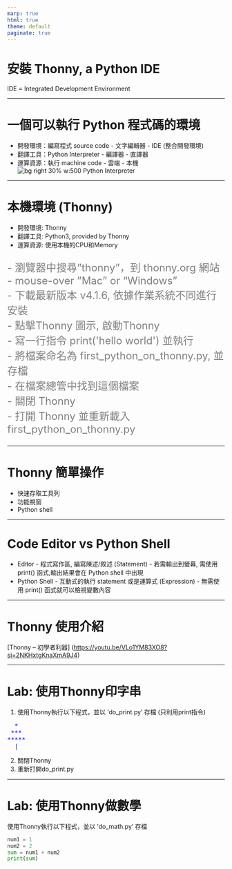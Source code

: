 ```yaml
---
marp: true
html: true
theme: default
paginate: true
---
```

# 安裝 Thonny, a Python IDE
IDE = Integrated Development Environment

---
# 一個可以執行 Python 程式碼的環境
- 開發環境：編寫程式 source code
*-* 文字編輯器
*-* IDE (整合開發環境)
- 翻譯工具：Python Interpreter
*-* 編譯器
*-* 直譯器
- 運算資源：執行 machine code
*-* 雲端
*-* 本機
![bg right 30% w:500 Python Interpreter](https://www.datasciencecentral.com/wp-content/uploads/2021/10/8784089862.jpeg)

---
# 本機環境 (Thonny)
- 開發環境: Thonny
- 翻譯工具: Python3, provided by Thonny
- 運算資源: 使用本機的CPU和Memory

<p style="font-size:24px; color:gray;">
- 瀏覽器中搜尋”thonny”，到 thonny.org 網站<br>
- mouse-over ”Mac” or “Windows”<br>
- 下載最新版本 v4.1.6, 依據作業系統不同進行安裝<br>
- 點擊Thonny 圖示, 啟動Thonny<br>
- 寫一行指令 print('hello world') 並執行<br>
- 將檔案命名為 first_python_on_thonny.py, 並存檔<br>
- 在檔案總管中找到這個檔案<br>
- 關閉 Thonny<br>
- 打開 Thonny 並重新載入first_python_on_thonny.py<br>
</p>

---
# Thonny 簡單操作
- 快速存取工具列
- 功能視窗
- Python shell

---
# Code Editor vs Python Shell
- Editor
  *-* 程式寫作區, 編寫陳述/敘述 (Statement)
  *-* 若需輸出到螢幕, 需使用 print() 函式,輸出結果會在 Python shell 中出現
- Python Shell
  *-* 互動式的執行 statement 或是運算式 (Expression)
  *-* 無需使用 print() 函式就可以檢視變數內容

---
# Thonny 使用介紹
[Thonny – 初學者利器] (https://youtu.be/VLo1YM83XO8?si=2NKHxtgKnaXmA9J4)

---
# Lab: 使用Thonny印字串
1. 使用Thonny執行以下程式，並以 ’do_print.py’ 存檔 (只利用print指令)

<p style="font-family:monospace; color: blue;">
&nbsp;&nbsp;*<br>
&nbsp;***<br>
*****<br>
&nbsp;&nbsp;|<br>
</p>

2. 關閉Thonny
3. 重新打開do_print.py

---
# Lab: 使用Thonny做數學
使用Thonny執行以下程式，並以 ’do_math.py’ 存檔
```python
num1 = 1
num2 = 2
sum = num1 + num2
print(sum)